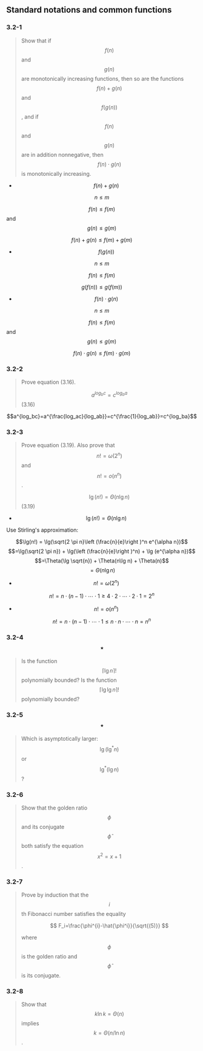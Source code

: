 ## Standard notations and common functions


### 3.2-1

> Show that if $$f(n)$$ and $$g(n)$$ are monotonically increasing functions, then so are the functions $$f(n) + g(n)$$ and $$f(g(n))$$, and if $$f(n)$$ and $$g(n)$$ are in addition nonnegative, then $$f(n) \cdot g(n)$$ is monotonically increasing.

* $$f(n) + g(n)$$

$$n \le m$$

$$f(n) \le f(m)$$ and $$g(n) \le g(m)$$

$$f(n) + g(n) \le f(m) + g(m)$$

* $$f(g(n))$$

$$n \le m$$

$$f(n) \le f(m)$$

$$g(f(n)) \le g(f(m))$$

* $$f(n) \cdot g(n)$$

$$n \le m$$

$$f(n) \le f(m)$$ and $$g(n) \le g(m)$$

$$f(n) \cdot g(n) \le f(m) \cdot g(m)$$

### 3.2-2

> Prove equation (3.16).
>
> $$a^{log_bc}=c^{log_ba}$$ (3.16)

$$a^{log_bc}=a^{\frac{log_ac}{log_ab}}=c^{\frac{1}{log_ab}}=c^{log_ba}$$

### 3.2-3

> Prove equation (3.19). Also prove that $$n! = \omega(2^n)$$ and $$n!=o(n^n)$$.
>
> $$\lg(n!)=\Theta(n \lg n)$$ (3.19)

* $$\lg(n!)=\Theta(n \lg n)$$

Use Stirling's approximation:

$$\lg(n!) = \lg(\sqrt{2 \pi n}\left (\frac{n}{e}\right )^n e^{\alpha n})$$ $$=\lg(\sqrt{2 \pi n}) + \lg(\left (\frac{n}{e}\right )^n) + \lg (e^{\alpha n})$$ $$=\Theta(\lg \sqrt{n}) + \Theta(n\lg n) + \Theta(n)$$ $$=\Theta(n\lg n)$$

* $$n! = \omega(2^n)$$

$$n!=n \cdot (n-1) \cdot \cdots \cdot 1 \ge 4 \cdot 2 \cdot \cdots \cdot 2 \cdot 1 = 2^n$$

* $$n!=o(n^n)$$

$$n!=n \cdot (n-1) \cdot \cdots \cdot 1 \le n \cdot n \cdot \cdots \cdot n = n^n$$

### 3.2-4 $$\star$$

> Is the function $$\left \lceil \lg n \right \rceil!$$ polynomially bounded? Is the function $$\left \lceil \lg \lg n \right \rceil!$$ polynomially
bounded?

### 3.2-5 $$\star$$

> Which is asymptotically larger: $$\lg (\lg^{\ast}n)$$ or $$\lg^{\ast}(\lg n)$$?

### 3.2-6

> Show that the golden ratio $$\phi$$ and its conjugate $$\hat{\phi}$$ both satisfy the equation $$x^2=x+1$$.

### 3.2-7

> Prove by induction that the $$i$$th Fibonacci number satisfies the equality
>
> $$
F_i=\frac{\phi^{i}-\hat{\phi^i}}{\sqrt{(5)}}
$$
>
> where $$\phi$$ is the golden ratio and $$\hat{\phi}$$ is its conjugate.

### 3.2-8

> Show that $$k \ln k = \Theta(n)$$ implies $$k = \Theta(n / \ln n)$$.

